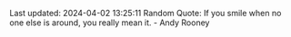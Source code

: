 Last updated: 2024-04-02 13:25:11
Random Quote: If you smile when no one else is around, you really mean it. - Andy Rooney